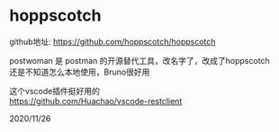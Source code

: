 # hoppscotch

github地址: https://github.com/hoppscotch/hoppscotch  

postwoman 是 postman 的开源替代工具，改名字了，改成了hoppscotch  
还是不知道怎么本地使用，Bruno很好用  

这个vscode插件挺好用的  
https://github.com/Huachao/vscode-restclient  


2020/11/26  
